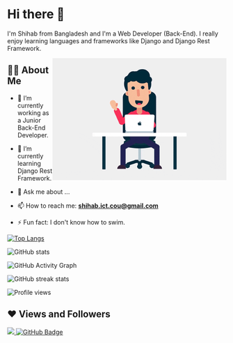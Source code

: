 # Hi there 👋

I'm Shihab from Bangladesh and I'm a Web Developer (Back-End). I really enjoy learning languages and frameworks like Django and Django Rest Framework.

<img align="right" alt="GIF" src="https://github.com/ShihabAhmed09/ShihabAhmed09/blob/main/code.gif?raw=true" width="400" height="280"/>

## 🙋‍♂️ About Me

- 🔭 I’m currently working as a Junior Back-End Developer.

- 🌱 I’m currently learning Django Rest Framework.

- 💬 Ask me about ...
- 📫 How to reach me: **shihab.ict.cou@gmail.com**

- ⚡ Fun fact: I don't know how to swim.


[![Top Langs](https://github-readme-stats.vercel.app/api/top-langs/?username=ShihabAhmed09)](https://github.com/anuraghazra/github-readme-stats)

![GitHub stats](https://github-readme-stats.vercel.app/api?username=ShihabAhmed09&show_icons=true)  

![GitHub Activity Graph](https://activity-graph.herokuapp.com/graph?username=ShihabAhmed09)  

![GitHub streak stats](https://github-readme-streak-stats.herokuapp.com/?user=ShihabAhmed09)  

![Profile views](https://gpvc.arturio.dev/ShihabAhmed09)  

	
## ❤ Views and Followers
<a href="https://github.com/Meghna-DAS/github-profile-views-counter">
    <img src="https://komarev.com/ghpvc/?username=ShihabAhmed09">
</a>
<a href="https://github.com/ShihabAhmed09?tab=followers"><img src="https://img.shields.io/github/followers/ShihabAhmed09?label=Followers&style=social" alt="GitHub Badge"></a>
